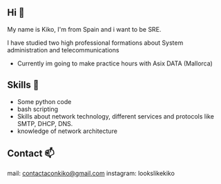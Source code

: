 ## Hi 👋 

My name is Kiko, I'm from Spain and i want to be SRE.

I have studied two high professional formations about System administration and telecommunications

* Currently im going to make practice hours with Asix DATA (Mallorca)

## Skills 👀 

* Some python code 
* bash scripting
* Skills about network technology, different services and protocols like SMTP, DHCP, DNS.
* knowledge of network architecture

## Contact 📫 

mail: contactaconkiko@gmail.com 
instagram: lookslikekiko
